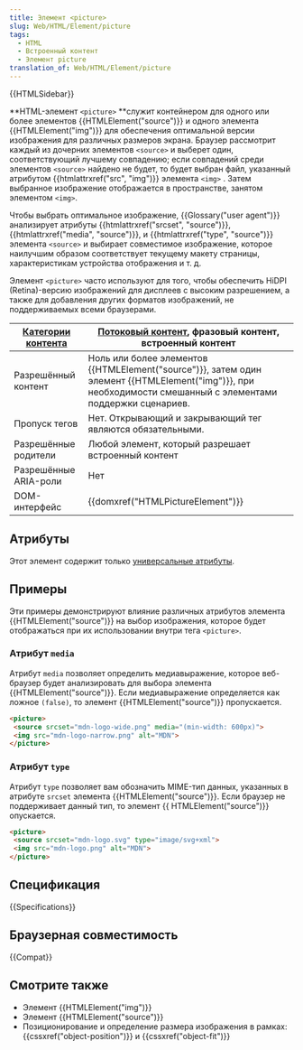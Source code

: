 ```yaml
---
title: Элемент <picture>
slug: Web/HTML/Element/picture
tags:
  - HTML
  - Встроенный контент
  - Элемент picture
translation_of: Web/HTML/Element/picture
---
```

{{HTMLSidebar}}

**HTML-элемент `<picture>` **служит контейнером для одного или более элементов {{HTMLElement("source")}} и одного элемента {{HTMLElement("img")}} для обеспечения оптимальной версии изображения для различных размеров экрана. Браузер рассмотрит каждый из дочерних элементов `<source>` и выберет один, соответствующий лучшему совпадению; если совпадений среди элементов `<source>` найдено не будет, то будет выбран файл, указанный атрибутом {{htmlattrxref("src", "img")}} элемента `<img>` . Затем выбранное изображение отображается в пространстве, занятом элементом `<img>`.

Чтобы выбрать оптимальное изображение, {{Glossary("user agent")}} анализирует атрибуты {{htmlattrxref("srcset", "source")}}, {{htmlattrxref("media", "source")}}, и {{htmlattrxref("type", "source")}} элемента `<source>` и выбирает совместимое изображение, которое наилучшим образом соответствует текущему макету страницы, характеристикам устройства отображения и т. д.

Элемент `<picture>` часто используют для того, чтобы обеспечить HiDPI (Retina)-версию изображений для дисплеев с высоким разрешением, а также для добавления других форматов изображений, не поддерживаемых всеми браузерами.

| [Категории контента](/ru/docs/Web/HTML/Content_categories) | [Потоковый контент](/ru/docs/Web/HTML/Content_categories#Flow_content), фразовый контент, встроенный контент                                                              |
| ---------------------------------------------------------- | ------------------------------------------------------------------------------------------------------------------------------------------------------------------------- |
| Разрешённый контент                                        | Ноль или более элементов {{HTMLElement("source")}}, затем один элемент {{HTMLElement("img")}}, при необходимости смешанный с элементами поддержки сценариев. |
| Пропуск тегов                                              | Нет. Открывающий и закрывающий тег являются обязательными.                                                                                                                |
| Разрешённые родители                                       | Любой элемент, который разрешает встроенный контент                                                                                                                       |
| Разрешённые ARIA-роли                                     | Нет                                                                                                                                                                       |
| DOM-интерфейс                                              | {{domxref("HTMLPictureElement")}}                                                                                                                              |

## Атрибуты

Этот элемент содержит только [универсальные атрибуты](/ru/docs/Web/HTML/Global_attributes).

## Примеры

Эти примеры демонстрируют влияние различных атрибутов элемента {{HTMLElement("source")}} на выбор изображения, которое будет отображаться при их использовании внутри тега `<picture>`.

### Атрибут `media`

Атрибут `media` позволяет определить медиавыражение, которое веб-браузер будет анализировать для выбора элемента {{HTMLElement("source")}}. Если медиавыражение определяется как ложное `(false)`, то элемент {{HTMLElement("source")}} пропускается.

```html
<picture>
 <source srcset="mdn-logo-wide.png" media="(min-width: 600px)">
 <img src="mdn-logo-narrow.png" alt="MDN">
</picture>
```

### Атрибут `type`

Атрибут `type` позволяет вам обозначить MIME-тип данных, указанных в атрибуте `srcset` элемента {{HTMLElement("source")}}. Если браузер не поддерживает данный тип, то элемент {{ HTMLElement("source")}} опускается.

```html
<picture>
 <source srcset="mdn-logo.svg" type="image/svg+xml">
 <img src="mdn-logo.png" alt="MDN">
</picture>
```

## Спецификация

{{Specifications}}

## Браузерная совместимость

{{Compat}}

## Смотрите также

- Элемент {{HTMLElement("img")}}
- Элемент {{HTMLElement("source")}}
- Позиционирование и определение размера изображения в рамках: {{cssxref("object-position")}} и {{cssxref("object-fit")}}
